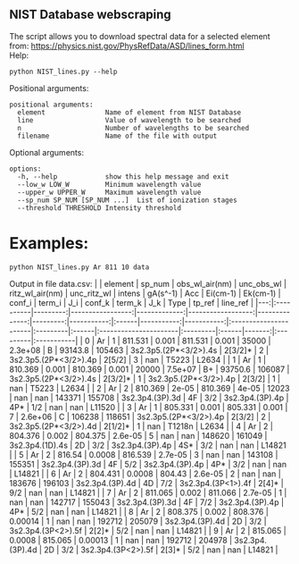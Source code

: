 ## NIST Database webscraping

The script allows you to download spectral data for a selected element from: https://physics.nist.gov/PhysRefData/ASD/lines_form.html  
Help:
```
python NIST_lines.py --help
```
Positional arguments:
```
positional arguments:
  element               Name of element from NIST Database
  line                  Value of wavelength to be searched
  n                     Number of wavelengths to be searched
  filename              Name of the file with output

```
Optional arguments:
```
options:
  -h, --help            show this help message and exit
  --low_w LOW_W         Minimum wavelength value
  --upper_w UPPER_W     Maximum wavelength value
  --sp_num SP_NUM [SP_NUM ...]  List of ionization stages
  --threshold THRESHOLD Intensity threshold
```

# Examples:
```
python NIST_lines.py Ar 811 10 data 
```

Output in file data.csv: 
|    | element   |   sp_num |   obs_wl_air(nm) |   unc_obs_wl |   ritz_wl_air(nm) |   unc_ritz_wl |   intens |   gA(s^-1) | Acc   |   Ei(cm-1) |   Ek(cm-1) | conf_i                | term_i   | J_i   | conf_k                | term_k   | J_k   |   Type | tp_ref   | line_ref   |
|---:|:----------|---------:|-----------------:|-------------:|------------------:|--------------:|---------:|-----------:|:------|-----------:|-----------:|:----------------------|:---------|:------|:----------------------|:---------|:------|-------:|:---------|:-----------|
|  0 | Ar        |        1 |          811.531 |       0.001  |           811.531 |       0.001   |    35000 |    2.3e+08 | B     |    93143.8 |     105463 | 3s2.3p5.(2P*<3/2>).4s | 2[3/2]*  | 2     | 3s2.3p5.(2P*<3/2>).4p | 2[5/2]   | 3     |    nan | T5223    | L2634      |
|  1 | Ar        |        1 |          810.369 |       0.001  |           810.369 |       0.001   |    20000 |    7.5e+07 | B+    |    93750.6 |     106087 | 3s2.3p5.(2P*<3/2>).4s | 2[3/2]*  | 1     | 3s2.3p5.(2P*<3/2>).4p | 2[3/2]   | 1     |    nan | T5223    | L2634      |
|  2 | Ar        |        2 |          810.369 |       2e-05  |           810.369 |       4e-05   |    12023 |  nan       | nan   |   143371   |     155708 | 3s2.3p4.(3P).3d       | 4F       | 3/2   | 3s2.3p4.(3P).4p       | 4P*      | 1/2   |    nan | nan      | L11520     |
|  3 | Ar        |        1 |          805.331 |       0.001  |           805.331 |       0.001   |        7 |    2.6e+06 | C     |   106238   |     118651 | 3s2.3p5.(2P*<3/2>).4p | 2[3/2]   | 2     | 3s2.3p5.(2P*<3/2>).4d | 2[1/2]*  | 1     |    nan | T1218n   | L2634      |
|  4 | Ar        |        2 |          804.376 |       0.002  |           804.375 |       2.6e-05 |        5 |  nan       | nan   |   148620   |     161049 | 3s2.3p4.(1D).4s       | 2D       | 3/2   | 3s2.3p4.(3P).4p       | 4S*      | 3/2   |    nan | nan      | L14821     |
|  5 | Ar        |        2 |          816.54  |       0.0008 |           816.539 |       2.7e-05 |        3 |  nan       | nan   |   143108   |     155351 | 3s2.3p4.(3P).3d       | 4F       | 5/2   | 3s2.3p4.(3P).4p       | 4P*      | 3/2   |    nan | nan      | L14821     |
|  6 | Ar        |        2 |          804.431 |       0.0008 |           804.43  |       2.6e-05 |        2 |  nan       | nan   |   183676   |     196103 | 3s2.3p4.(3P).4d       | 4D       | 7/2   | 3s2.3p4.(3P<1>).4f    | 2[4]*    | 9/2   |    nan | nan      | L14821     |
|  7 | Ar        |        2 |          811.065 |       0.002  |           811.066 |       2.7e-05 |        1 |  nan       | nan   |   142717   |     155043 | 3s2.3p4.(3P).3d       | 4F       | 7/2   | 3s2.3p4.(3P).4p       | 4P*      | 5/2   |    nan | nan      | L14821     |
|  8 | Ar        |        2 |          808.375 |       0.002  |           808.376 |       0.00014 |        1 |  nan       | nan   |   192712   |     205079 | 3s2.3p4.(3P).4d       | 2D       | 3/2   | 3s2.3p4.(3P<2>).5f    | 2[2]*    | 5/2   |    nan | nan      | L14821     |
|  9 | Ar        |        2 |          815.065 |       0.0008 |           815.065 |       0.00013 |        1 |  nan       | nan   |   192712   |     204978 | 3s2.3p4.(3P).4d       | 2D       | 3/2   | 3s2.3p4.(3P<2>).5f    | 2[3]*    | 5/2   |    nan | nan      | L14821     |
